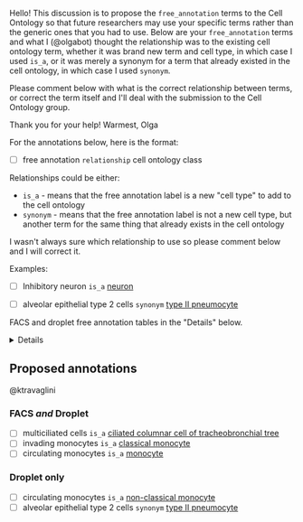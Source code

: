Hello!
This discussion is to propose the `free_annotation` terms to the Cell Ontology so that future researchers may use your specific terms rather than the generic ones that you had to use. Below are  your `free_annotation` terms and what I (@olgabot) thought the relationship was to the existing cell ontology term, whether it was brand new term and cell type, in which case I used `is_a`, or it was merely a synonym for a term that already existed in the cell ontology, in which case I used `synonym`.

Please comment below with what is the correct relationship between terms, or correct the term itself and I'll deal with the submission to the Cell Ontology group.

Thank you for your help!
Warmest,
Olga



For the annotations below, here is the format:

- [ ] free annotation `relationship` cell ontology class

Relationships could be either:

- `is_a` - means that the free annotation label is a new "cell type" to add to the cell ontology
- `synonym` - means that the free annotation label is not a new cell type, but another term for the same thing that already exists in the cell ontology

I wasn't always sure which relationship to use so please comment below and I will correct it.

Examples:

- [ ] Inhibitory neuron `is_a` [neuron](http://purl.obolibrary.org/obo/CL_0000540)
- [ ] alveolar epithelial type 2 cells `synonym` [type II pneumocyte](http://purl.obolibrary.org/obo/CL_0002063)


FACS and droplet free annotation tables in the "Details" below.

<details>

### FACS free annotation table

<table border="1" class="dataframe">
  <thead>
    <tr style="text-align: right;">
      <th>tissue</th>
      <th>cell_ontology_class</th>
      <th>free_annotation</th>
      <th>n_cells</th>
    </tr>
  </thead>
  <tbody>
    <tr>
      <td>Lung</td>
      <td>NA</td>
      <td>lung neuroendocrine cells and unknown cells</td>
      <td>40</td>
    </tr>
    <tr>
      <td>Lung</td>
      <td>ciliated columnar cell of tracheobronchial tree</td>
      <td>multiciliated cells</td>
      <td>25</td>
    </tr>
    <tr>
      <td>Lung</td>
      <td>classical monocyte</td>
      <td>invading monocytes</td>
      <td>90</td>
    </tr>
    <tr>
      <td>Lung</td>
      <td>epithelial cell of lung</td>
      <td>alveolar epithelial type 1 cells, alveolar epi...</td>
      <td>113</td>
    </tr>
    <tr>
      <td>Lung</td>
      <td>leukocyte</td>
      <td>mast cells and unknown immune cells</td>
      <td>35</td>
    </tr>
    <tr>
      <td>Lung</td>
      <td>monocyte</td>
      <td>circulating monocytes</td>
      <td>65</td>
    </tr>
    <tr>
      <td>Lung</td>
      <td>myeloid cell</td>
      <td>dendritic cells, alveolar macrophages, and int...</td>
      <td>85</td>
    </tr>
  </tbody>
</table>


### Droplet free annotation table

<table border="1" class="dataframe">
  <thead>
    <tr style="text-align: right;">
      <th>tissue</th>
      <th>cell_ontology_class</th>
      <th>free_annotation</th>
      <th>n_cells</th>
    </tr>
  </thead>
  <tbody>
    <tr>
      <td>Lung</td>
      <td>ciliated columnar cell of tracheobronchial tree</td>
      <td>multiciliated cells</td>
      <td>49</td>
    </tr>
    <tr>
      <td>Lung</td>
      <td>classical monocyte</td>
      <td>invading monocytes</td>
      <td>161</td>
    </tr>
    <tr>
      <td>Lung</td>
      <td>myeloid cell</td>
      <td>dendritic cells and interstital macrophages</td>
      <td>87</td>
    </tr>
    <tr>
      <td>Lung</td>
      <td>non-classical monocyte</td>
      <td>circulating monocytes</td>
      <td>220</td>
    </tr>
    <tr>
      <td>Lung</td>
      <td>type II pneumocyte</td>
      <td>alveolar epithelial type 2 cells</td>
      <td>89</td>
    </tr>
  </tbody>
</table>


</details>

## Proposed annotations

@ktravaglini

### FACS *and* Droplet

- [ ] multiciliated cells `is_a` [ciliated columnar cell of tracheobronchial tree](http://purl.obolibrary.org/obo/CL_0002145)
- [ ] invading monocytes `is_a` [classical monocyte](http://purl.obolibrary.org/obo/CL_0000860)
- [ ] circulating monocytes `is_a` [monocyte](http://purl.obolibrary.org/obo/CL_0000576)

### Droplet only

- [ ] circulating monocytes `is_a` [non-classical monocyte](http://purl.obolibrary.org/obo/CL_0000576)
- [ ] alveolar epithelial type 2 cells `synonym` [type II pneumocyte](http://purl.obolibrary.org/obo/CL_0002063)
